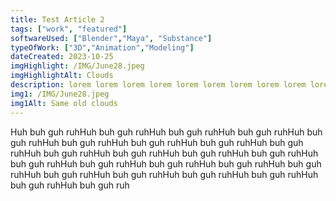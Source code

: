 ```yaml
---
title: Test Article 2
tags: ["work", "featured"]
softwareUsed: ["Blender","Maya", "Substance"]
typeOfWork: ["3D","Animation","Modeling"]
dateCreated: 2023-10-25
imgHighlight: /IMG/June28.jpeg
imgHighlightAlt: Clouds
description: lorem lorem lorem lorem lorem lorem lorem lorem lorem lorem lorem lorem lorem lorem lorem lorem 
img1: /IMG/June28.jpeg
img1Alt: Same old clouds
---
```


Huh buh guh ruhHuh buh guh ruhHuh buh guh ruhHuh buh guh ruhHuh buh guh ruhHuh buh guh ruhHuh buh guh ruhHuh buh guh ruhHuh buh guh ruhHuh buh guh ruhHuh buh guh ruhHuh buh guh ruhHuh buh guh ruhHuh buh guh ruhHuh buh guh ruhHuh buh guh ruhHuh buh guh ruhHuh buh guh ruhHuh buh guh ruhHuh buh guh ruhHuh buh guh ruhHuh buh guh ruhHuh buh guh ruhHuh buh guh ruh 
